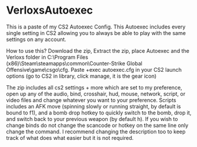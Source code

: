 # VerloxsAutoexec
This is a paste of my CS2 Autoexec Config. This Autoexec includes every single setting in CS2 allowing you to always be able to play with the same settings on any account.

How to use this? Download the zip, Extract the zip, place Autoexec and the Verloxs folder in C:\Program Files (x86)\Steam\steamapps\common\Counter-Strike Global Offensive\game\csgo\cfg. Paste +exec autoexec.cfg in your CS2 launch options (go to CS2 in library, click manage, it is the gear icon)

The zip includes all cs2 settings + more which are set to my preference, open up any of the audio, bind, crosshair, hud, mouse, network, script, or video files and change whatever you want to your preference. Scripts includes an AFK move (spinning slowly or running straight, by default is bound to f1), and a bomb drop hotkey to quickly switch to the bomb, drop it, and switch back to your previous weapon (by default h). If you wish to change binds do not change the scancode or hotkey on the same line only change the command. I recommend changing the description too to keep track of what does what easier but it is not required.
